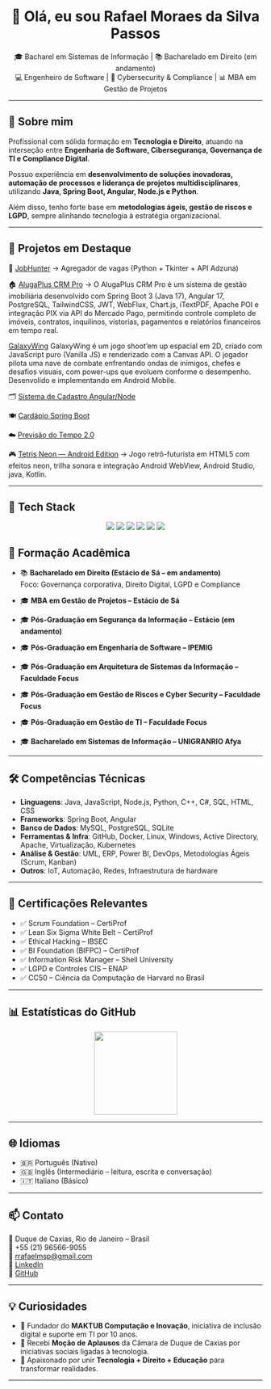 <h1 align="center">👋 Olá, eu sou Rafael Moraes da Silva Passos</h1>

<p align="center">
  🎓 Bacharel em Sistemas de Informação | 📚 Bacharelado em Direito (em andamento) <br>
  💻 Engenheiro de Software | 🔐 Cybersecurity & Compliance | 📊 MBA em Gestão de Projetos
</p>

---

## 🚀 Sobre mim
Profissional com sólida formação em **Tecnologia e Direito**, atuando na interseção entre **Engenharia de Software, Cibersegurança, Governança de TI e Compliance Digital**.  

Possuo experiência em **desenvolvimento de soluções inovadoras, automação de processos e liderança de projetos multidisciplinares**, utilizando **Java, Spring Boot, Angular, Node.js e Python**.  

Além disso, tenho forte base em **metodologias ágeis, gestão de riscos e LGPD**, sempre alinhando tecnologia à estratégia organizacional.

---

## 📌 Projetos em Destaque
🔎 [JobHunter](https://github.com/rafaelmsp/jobhunter) → Agregador de vagas (Python + Tkinter + API Adzuna)  

🏠 [AlugaPlus CRM Pro](https://github.com/rafaelmsp/AlugaPlus) → O AlugaPlus CRM Pro é um sistema de gestão imobiliária desenvolvido com Spring Boot 3 (Java 17), 
Angular 17, PostgreSQL, TailwindCSS, JWT, WebFlux, Chart.js, iTextPDF, Apache POI e integração PIX via API do Mercado Pago, permitindo controle completo de imóveis, 
contratos, inquilinos, vistorias, pagamentos e relatórios financeiros em tempo real.

[GalaxyWing](https://github.com/rafaelmsp/GalaxyWing) GalaxyWing é um jogo shoot’em up espacial em 2D, criado com JavaScript puro (Vanilla JS) e renderizado com a Canvas API.
O jogador pilota uma nave de combate enfrentando ondas de inimigos, chefes e desafios visuais, com power-ups que evoluem conforme o desempenho. Desenvolido e implementando em Android Mobile.

🗂️ [Sistema de Cadastro Angular/Node](https://github.com/rafaelmsp/Sistema-de-cadastro-feito-em-angular-node)  

🍽️ [Cardápio Spring Boot](https://github.com/rafaelmsp/cardapioSpringBoot.backend)  

☁️ [Previsão do Tempo 2.0](https://github.com/rafaelmsp/previsaodotempo2.0)  

🎮 [Tetris Neon — Android Edition](https://github.com/rafaelmsp/tetrisNeon) → Jogo retrô-futurista em HTML5 com efeitos neon, trilha sonora e integração Android WebView, Android Studio, java, Kotlin.

---

<h2>🚀 Tech Stack</h2>
<p align="center">
  <img src="https://img.shields.io/badge/Java-ED8B00?style=for-the-badge&logo=openjdk&logoColor=white"/>
  <img src="https://img.shields.io/badge/SpringBoot-6DB33F?style=for-the-badge&logo=springboot&logoColor=white"/>
  <img src="https://img.shields.io/badge/Angular-DD0031?style=for-the-badge&logo=angular&logoColor=white"/>
  <img src="https://img.shields.io/badge/Node.js-43853D?style=for-the-badge&logo=node-dot-js&logoColor=white"/>
  <img src="https://img.shields.io/badge/Python-3776AB?style=for-the-badge&logo=python&logoColor=white"/>
  <img src="https://img.shields.io/badge/PostgreSQL-316192?style=for-the-badge&logo=postgresql&logoColor=white"/>
</p>


## 🧩 Formação Acadêmica
- 📚 **Bacharelado em Direito (Estácio de Sá – em andamento)**  
  Foco: Governança corporativa, Direito Digital, LGPD e Compliance  
 

- 🎓 **MBA em Gestão de Projetos – Estácio de Sá**  
- 🎓 **Pós-Graduação em Segurança da Informação – Estácio (em andamento)**  
- 🎓 **Pós-Graduação em Engenharia de Software – IPEMIG**  
- 🎓 **Pós-Graduação em Arquitetura de Sistemas da Informação – Faculdade Focus**  
- 🎓 **Pós-Graduação em Gestão de Riscos e Cyber Security – Faculdade Focus**  
- 🎓 **Pós-Graduação em Gestão de TI – Faculdade Focus**  
- 🎓 **Bacharelado em Sistemas de Informação – UNIGRANRIO Afya**


---

## 🛠️ Competências Técnicas
- **Linguagens**: Java, JavaScript, Node.js, Python, C++, C#, SQL, HTML, CSS  
- **Frameworks**: Spring Boot, Angular  
- **Banco de Dados**: MySQL, PostgreSQL, SQLite  
- **Ferramentas & Infra**: GitHub, Docker, Linux, Windows, Active Directory, Apache, Virtualização, Kubernetes  
- **Análise & Gestão**: UML, ERP, Power BI, DevOps, Metodologias Ágeis (Scrum, Kanban)  
- **Outros**: IoT, Automação, Redes, Infraestrutura de hardware  

---

## 📜 Certificações Relevantes
- ✅ Scrum Foundation – CertiProf  
- ✅ Lean Six Sigma White Belt – CertiProf  
- ✅ Ethical Hacking – IBSEC  
- ✅ BI Foundation (BIFPC) – CertiProf  
- ✅ Information Risk Manager – Shell University  
- ✅ LGPD e Controles CIS – ENAP  
- ✅ CC50 – Ciência da Computação de Harvard no Brasil  

---

## 📊 Estatísticas do GitHub
<p align="center">
  <img src="https://github-readme-stats.vercel.app/api/top-langs/?username=rafaelmsp&layout=compact&theme=dark" height="165"/>
</p>

---

## 🌐 Idiomas
- 🇧🇷 Português (Nativo)  
- 🇬🇧 Inglês (Intermediário – leitura, escrita e conversação)  
- 🇮🇹 Italiano (Básico)  

---

## 📫 Contato
📍 Duque de Caxias, Rio de Janeiro – Brasil  
📱 +55 (21) 96566-9055  
📧 [rrafaelmsp@gmail.com](mailto:rrafaelmsp@gmail.com)  
🔗 [LinkedIn](https://www.linkedin.com/in/rafael-passos-023648144/)  
🔗 [GitHub](https://github.com/rafaelmsp)  

---

## 💡 Curiosidades
- 🚀 Fundador do **MAKTUB Computação e Inovação**, iniciativa de inclusão digital e suporte em TI por 10 anos.  
- 🏅 Recebi **Moção de Aplausos** da Câmara de Duque de Caxias por iniciativas sociais ligadas à tecnologia.  
- 📖 Apaixonado por unir **Tecnologia + Direito + Educação** para transformar realidades.  

---

